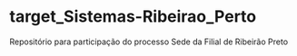 # target_Sistemas-Ribeirao_Perto
Repositório para participação do processo Sede da Filial de Ribeirão Preto
